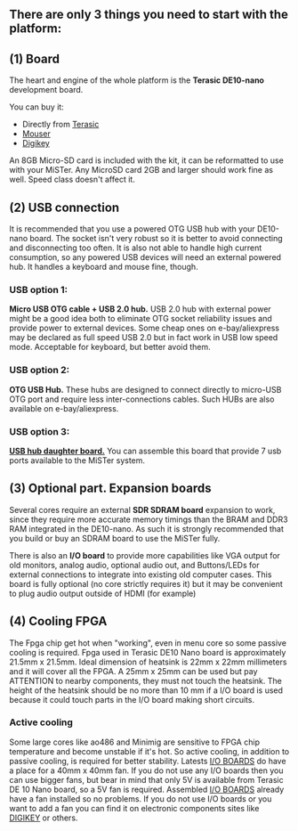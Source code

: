 ## There are only 3 things you need to start with the platform:

## (1) Board
The heart and engine of the whole platform is the **Terasic DE10-nano** development board.

You can buy it:
* Directly from [Terasic](http://www.terasic.com.tw/cgi-bin/page/archive.pl?Language=English&No=1046&PartNo=8)
* [Mouser](http://www.mouser.com/ProductDetail/Terasic-Technologies/P0496/)
* [Digikey](https://www.digikey.com/product-detail/en/terasic-inc/P0496/P0496-ND/6817231)

An 8GB Micro-SD card is included with the kit, it can be reformatted to use with your MiSTer.
Any MicroSD card 2GB and larger should work fine as well. Speed class doesn't affect it.

## (2) USB connection
It is recommended that you use a powered OTG USB hub with your DE10-nano board. The socket isn't very robust so it is better to avoid connecting and disconnecting too often. It is also not able to handle high current consumption, so any powered USB devices will need an external powered hub. It handles a keyboard and mouse fine, though.

### USB option 1:
**Micro USB OTG cable + USB 2.0 hub.**
USB 2.0 hub with external power might be a good idea both to eliminate OTG socket reliability issues and provide power to external devices. Some cheap ones on e-bay/aliexpress may be declared as full speed USB 2.0 but in fact work in USB low speed mode. Acceptable for keyboard, but better avoid them.

### USB option 2:
**OTG USB Hub.** These hubs are designed to connect directly to micro-USB OTG port and require less inter-connections cables. Such HUBs are also available on e-bay/aliexpress.

### USB option 3:
**[USB hub daughter board.](https://github.com/MiSTer-devel/Main_MiSTer/wiki/USB-Hub-daughter-board)** You can assemble this board that provide 7 usb ports available to the MiSTer system.


## (3) Optional part. Expansion boards
Several cores require an external **SDR SDRAM board** expansion to work, since they require more accurate memory timings than the BRAM and DDR3 RAM integrated in the DE10-nano. As such it is strongly recommended that you build or buy an SDRAM board to use the MiSTer fully. 

There is also an **I/O board** to provide more capabilities like VGA output for old monitors, analog audio, optional audio out, and Buttons/LEDs for external connections to integrate into existing old computer cases. This board is fully optional (no core strictly requires it) but it may be convenient to plug audio output outside of HDMI (for example)


## (4) Cooling FPGA
The Fpga chip get hot when "working", even in menu core so some passive cooling is required.
Fpga used in Terasic DE10 Nano board is approximately 21.5mm x 21.5mm. Ideal dimension of heatsink is 22mm x 22mm millimeters and it will cover all the FPGA. 
A 25mm x 25mm can be used but pay ATTENTION to nearby components, they must not touch the heatsink. The height of the heatsink should be no more than 10 mm if a I/O board is used because it could touch parts in the I/O board making short circuits.

### Active cooling
Some large cores like ao486 and Minimig are sensitive to FPGA chip temperature and become unstable if it's hot. So active cooling, in addition to passive cooling, is required for better stability.
Latests [I/O BOARDS](https://github.com/MiSTer-devel/Main_MiSTer/wiki/IO-Board) do have a place for a 40mm x 40mm fan.
If you do not use any I/O boards then you can use bigger fans, but bear in mind that only 5V is available from Terasic DE 10 Nano board, so a 5V fan is required.
Assembled [I/O BOARDS](https://github.com/MiSTer-devel/Main_MiSTer/wiki/IO-Board) already have a fan installed so no problems.
If you do not use I/O boards or you want to add a fan you can find it on electronic components sites like [DIGIKEY](https://www.digikey.co.uk/products/en/fans-thermal-management/dc-fans/217?FV=38007c%2Cffe000d9%2Cb89e93&quantity=0&ColumnSort=0&page=1&pageSize=25&pkeyword=40mm+fan) or others.

